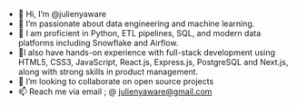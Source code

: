 - 👋 Hi, I’m @julienyaware
- 👀 I’m passionate about data engineering and machine learning.
- 🌱 I am proficient in Python, ETL pipelines, SQL, and modern data platforms including Snowflake and Airflow.
- 🌱I also have hands-on experience with full-stack development using HTML5, CSS3, JavaScript, React.js, Express.js, PostgreSQL and Next.js, along with strong skills in product management.
- 💞️ I’m looking to collaborate on open source projects
- 📫 Reach me via email ; @ julienyaware@gmail.com

<!---
julienyaware/julienyaware is a ✨ special ✨ repository because its `README.md` (this file) appears on your GitHub profile.
You can click the Preview link to take a look at your changes.
--->
